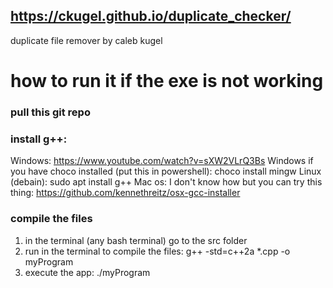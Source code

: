 ## https://ckugel.github.io/duplicate_checker/

duplicate file remover by caleb kugel

# how to run it if the exe is not working

### pull this git repo

### install g++:
Windows: https://www.youtube.com/watch?v=sXW2VLrQ3Bs
Windows if you have choco installed (put this in powershell): choco install mingw
Linux (debain): sudo apt install g++
Mac os: I don't know how but you can try this thing: https://github.com/kennethreitz/osx-gcc-installer

### compile the files
1. in the terminal (any bash terminal) go to the src folder
2. run in the terminal to compile the files: g++ -std=c++2a *.cpp -o myProgram
3. execute the app: ./myProgram
